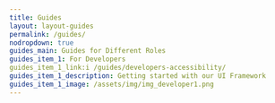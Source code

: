 ```yaml
---
title: Guides
layout: layout-guides
permalink: /guides/
nodropdown: true
guides_main: Guides for Different Roles
guides_item_1: For Developers
guides_item_1_link:i /guides/developers-accessibility/
guides_item_1_description: Getting started with our UI Framework
guides_item_1_image: /assets/img/img_developer1.png
---
```

